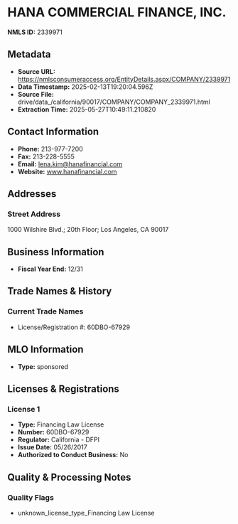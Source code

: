# HANA COMMERCIAL FINANCE, INC.

**NMLS ID:** 2339971

## Metadata
- **Source URL:** https://nmlsconsumeraccess.org/EntityDetails.aspx/COMPANY/2339971
- **Data Timestamp:** 2025-02-13T19:20:04.596Z
- **Source File:** drive/data_/california/90017/COMPANY/COMPANY_2339971.html
- **Extraction Time:** 2025-05-27T10:49:11.210820

## Contact Information
- **Phone:** 213-977-7200
- **Fax:** 213-228-5555
- **Email:** lena.kim@hanafinancial.com
- **Website:** www.hanafinancial.com

## Addresses
### Street Address
1000 Wilshire Blvd.; 20th Floor; Los Angeles, CA 90017

## Business Information
- **Fiscal Year End:** 12/31

## Trade Names & History
### Current Trade Names
- License/Registration #: 60DBO-67929

## MLO Information
- **Type:** sponsored

## Licenses & Registrations

### License 1
- **Type:** Financing Law License
- **Number:** 60DBO-67929
- **Regulator:** California - DFPI
- **Issue Date:** 05/26/2017
- **Authorized to Conduct Business:** No

## Quality & Processing Notes
### Quality Flags
- unknown_license_type_Financing Law License
